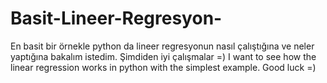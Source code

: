 # Basit-Lineer-Regresyon-
En basit bir örnekle python da lineer regresyonun nasıl çalıştığına ve neler yaptığına bakalım istedim. Şimdiden iyi çalışmalar =) 
I want to see how the linear regression works in python with the simplest example. Good luck =) 
